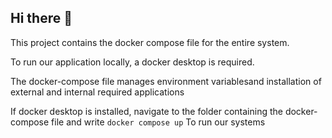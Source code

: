 ## Hi there 👋

This project contains the docker compose file for the entire system. 

To run our application locally, a docker desktop is required.

The docker-compose file manages environment variablesand  installation of external and internal required applications

If docker desktop is installed, navigate to the folder containing the docker-compose file and write
`docker compose up`
To run our systems
